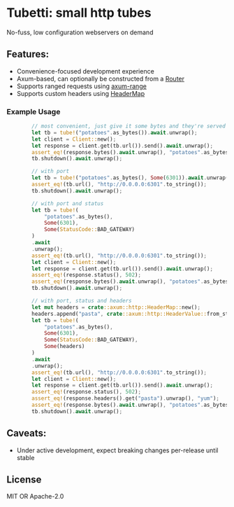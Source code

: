 # Tubetti: small http tubes

No-fuss, low configuration webservers on demand 

## Features:
- Convenience-focused development experience
- Axum-based, can optionally be constructed from a [Router](https://docs.rs/axum/latest/axum/struct.Router.html)
- Supports ranged requests using [axum-range](https://github.com/haileys/axum-range)
- Supports custom headers using [HeaderMap](https://docs.rs/http/1.2.0/http/header/struct.HeaderMap.html)

### Example Usage

```rust
        // most convenient, just give it some bytes and they're served on a random port
        let tb = tube!("potatoes".as_bytes()).await.unwrap();
        let client = Client::new();
        let response = client.get(tb.url()).send().await.unwrap();
        assert_eq!(response.bytes().await.unwrap(), "potatoes".as_bytes());
        tb.shutdown().await.unwrap();

        // with port
        let tb = tube!("potatoes".as_bytes(), Some(6301)).await.unwrap();
        assert_eq!(tb.url(), "http://0.0.0.0:6301".to_string());
        tb.shutdown().await.unwrap();

        // with port and status
        let tb = tube!(
            "potatoes".as_bytes(),
            Some(6301),
            Some(StatusCode::BAD_GATEWAY)
        )
        .await
        .unwrap();
        assert_eq!(tb.url(), "http://0.0.0.0:6301".to_string());
        let client = Client::new();
        let response = client.get(tb.url()).send().await.unwrap();
        assert_eq!(response.status(), 502);
        assert_eq!(response.bytes().await.unwrap(), "potatoes".as_bytes());
        tb.shutdown().await.unwrap();

        // with port, status and headers
        let mut headers = crate::axum::http::HeaderMap::new();
        headers.append("pasta", crate::axum::http::HeaderValue::from_static("yum"));
        let tb = tube!(
            "potatoes".as_bytes(),
            Some(6301),
            Some(StatusCode::BAD_GATEWAY),
            Some(headers)
        )
        .await
        .unwrap();
        assert_eq!(tb.url(), "http://0.0.0.0:6301".to_string());
        let client = Client::new();
        let response = client.get(tb.url()).send().await.unwrap();
        assert_eq!(response.status(), 502);
        assert_eq!(response.headers().get("pasta").unwrap(), "yum");
        assert_eq!(response.bytes().await.unwrap(), "potatoes".as_bytes());
        tb.shutdown().await.unwrap();
```

## Caveats:
- Under active development, expect breaking changes per-release until stable

## License

MIT OR Apache-2.0